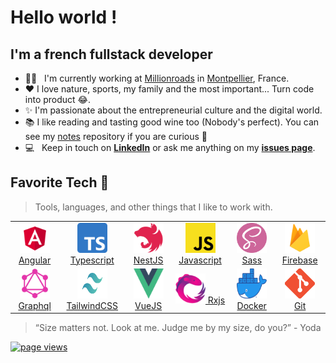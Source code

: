 <h1 align="left" id="macropower-title">Hello world !</h1>

<h2 align="left">I'm a french fullstack developer</h2>

- 👨‍💻 &nbsp; I'm currently working at [Millionroads] in [Montpellier], France.
- ❤️ I love nature, sports, my family and the most important... Turn code into product 😂.
- ✨ I'm passionate about the entrepreneurial culture and the digital world.
- 📚 I like reading and tasting good wine too (Nobody's perfect). You can see my [notes] repository if you are curious 🧐
- :computer: &nbsp; Keep in touch on **[LinkedIn]** or ask me anything on my **[issues page]**.

<h2 align="left">Favorite Tech 👀</h2>

> Tools, languages, and other things that I like to work with.

<table>
  <tr>
      <td align="center">
        <a href="#">
          <img
            src="./img/angular.png"
            width="48"
            height="48"
            alt="Angular"
          />
          Angular
        </a>
      </td>
      <td align="center">
        <a href="#">
          <img
            src="./img/typescript.png"
            width="48"
            height="48"
            alt="typescript"
          />
          Typescript
        </a>
      </td>
      <td align="center">
        <a href="#">
          <img
            src="./img/nestjs.svg"
            width="48"
            height="48"
            alt="NestJS"
          />
          NestJS
        </a>
      </td>
      <td align="center">
        <a href="#">
          <img
            src="./img/js.png"
            width="48"
            height="48"
            alt="Javascript"
          />
          Javascript
        </a>
      </td>
      <td align="center">
        <a href="#">
          <img
            src="./img/sass.png"
            width="48"
            height="48"
            alt="Sass"
          />
          Sass
        </a>
      </td>
      <td align="center">
        <a href="#">
          <img
            src="./img/firebase.png"
            width="48"
            height="48"
            alt="Firebase"
          />
          Firebase
        </a>
      </td>
  </tr>
  <tr>
      <td align="center">
        <a href="#">
          <img
            src="./img/graphql.png"
            width="48"
            height="48"
            alt="Graphql"
          />
          Graphql
        </a>
      </td>
      <td align="center">
        <a href="#">
          <img
            src="./img/tailwind.png"
            width="48"
            height="48"
            alt="Tailwind css"
          />
          TailwindCSS
        </a>
      </td>
      <td align="center">
        <a href="#">
          <img
            src="./img/vuejs.png"
            width="48"
            height="48"
            alt="VueJS"
          />
          VueJS
        </a>
      </td>
      <td align="center">
        <a href="#">
          <img
            src="./img/rxjs.png"
            width="48"
            height="48"
            alt="Rxjs"
          />
          Rxjs
        </a>
      </td>
      <td align="center">
        <a href="#">
          <img
            src="./img/docker.png"
            width="48"
            height="48"
            alt="Docker"
          />
          Docker 
        </a>
      </td>
      <td align="center">
        <a href="#">
            <img
              src="./img/git.png"
              width="48"
              height="48"
              alt="Git"
            />
            Git
          </a>
      </td>
  </tr>
</table>

> “Size matters not. Look at me. Judge me by my size, do you?” - Yoda

<p align="left">
  <a href="https://github.com/timothyalcaide/timothyalcaide">
    <img src="https://komarev.com/ghpvc/?username=timothyalcaide" alt="page views" />
  </a>
</p>

<!-- links -->

[millionroads]: https://www.millionroads.com/
[issues page]: https://github.com/timothyalcaide/timothyalcaide/issues "timothyalcaide/issues"
[linkedin]: https://www.linkedin.com/in/timothyalcaide "Timothy Alcaide LinkedIn"
[montpellier]: https://www.google.com/maps/place/Montpellier/@43.6099948,3.8041295,12z "Montpellier"
[notes]: https://github.com/timothyalcaide/learning-notes
